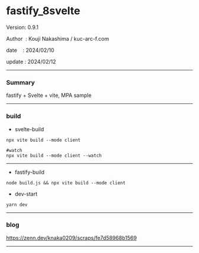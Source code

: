 ﻿# fastify_8svelte

 Version: 0.9.1

 Author  : Kouji Nakashima / kuc-arc-f.com

 date    : 2024/02/10 

 update  : 2024/02/12

***
### Summary

fastify + Svelte + vite, MPA sample

***
### build

* svelte-build
```
npx vite build --mode client

#watch
npx vite build --mode client --watch
```
***
* fastify-build

```
node build.js && npx vite build --mode client
```
* dev-start
```
yarn dev
```

***
### blog 

https://zenn.dev/knaka0209/scraps/fe7d58968b1569

***

